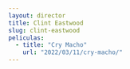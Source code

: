```yaml
---
layout: director
title: Clint Eastwood
slug: clint-eastwood
peliculas:
  - title: "Cry Macho"
    url: "2022/03/11/cry-macho/"
---
```

